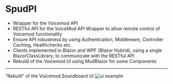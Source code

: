 # SpudPI

- Wrapper for the Voicemod API
- RESTful API for the VoiceMod API Wrapper to allow remote control of Voicemod functionality
- Ensure API robustness by using Authentication, Middleware, Controller Caching, Healthchecks etc.
- Clients implemented in Blazor and WPF (Blazor Hybrid), using a single BlazorClassLibrary, to communicate with the RESTful API
- Rebuild of the Voicemod UI using MudBlazor for some Components

---
"Rebuilt" of the Voicemod Soundboard UI
![ui example](https://i.imgur.com/AwXfwu7.png)
